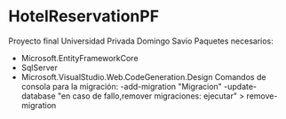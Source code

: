 # HotelReservationPF
Proyecto final Universidad Privada Domingo Savio
Paquetes necesarios:
  - Microsoft.EntityFrameworkCore
  - SqlServer
  - Microsoft.VisualStudio.Web.CodeGeneration.Design
 Comandos de consola para la migración:
  -add-migration "Migracion"
  -update-database
    "en caso de fallo,remover migraciones: ejecutar" > remove-migration
 
